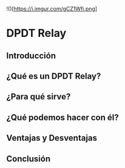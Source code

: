 !()[https://i.imgur.com/gCZ1Wfi.png]
# DPDT Relay

## Introducción


## ¿Qué es un DPDT Relay?

## ¿Para qué sirve?

## ¿Qué podemos hacer con él?

## Ventajas y Desventajas

## Conclusión
